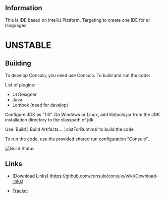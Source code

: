 ## Information

This is IDE based on IntelliJ Platform. Targeting to create one IDE for all languages

# UNSTABLE

## Building

To develop Consulo, you need use Consulo. To build and run the code:

List of plugins:
  * UI Designer
  * Java
  * Lombok (need for develop)

Configure JDK as "1.6". On Windows or Linux, add lib\tools.jar from the JDK installation directory to the classpath of jdk

Use 'Build | Build Artifacts... | distForRuntime' to build the code

To run the code, use the provided shared run configuration "Consulo".

![Build Status](http://must-be.org:8080/vulcan_web/statusImage?name=consulo)

## Links

* [Download Links] (https://github.com/consulo/consulo/wiki/Download-links)

* [Tracker](http://napile.myjetbrains.com/youtrack/issues/CO)